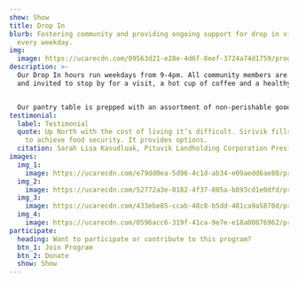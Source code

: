 ```yaml
---
show: Show
title: Drop In
blurb: Fostering community and providing ongoing support for drop in visitors
  every weekday.
img:
  image: https://ucarecdn.com/09563d21-e28e-4d6f-8eef-3724a74d1759/program_dropin_gallery_2_hu9be38be0abf838f5d3d4e1f49f42b5f0_899589_0x600_resize_q75_box.jpg
description: >-
  Our Drop In hours run weekdays from 9-4pm. All community members are welcome
  and invited to stop by for a visit, a hot cup of coffee and a healthy snack.


  Our pantry table is prepped with an assortment of non-perishable goods available to all community members. We keep home cooked frozen meals, ingredients and country food on hand to share with community members who drop in hungry or in need of food support.
testimonial:
  label: Testimonial
  quote: Up North with the cost of living it’s difficult. Sirivik fills the gaps
    to achieve food security. It provides options.
  citation: Sarah Lisa Kasudluak, Pituvik Landholding Corporation President
images:
  img_1:
    image: https://ucarecdn.com/e79dd0ea-5d96-4c1d-ab34-e09aedd6ae80/program_dropin_gallery_1_hu62811d3141225d4c835b2214ee71e5cb_932307_0x600_resize_q75_box.jpg
  img_2:
    image: https://ucarecdn.com/52772a3e-0182-4f37-805a-b893cd1e0dfd/program_dropin_gallery_2_hu9be38be0abf838f5d3d4e1f49f42b5f0_899589_0x600_resize_q75_box.jpg
  img_3:
    image: https://ucarecdn.com/433ebe85-ccab-48c8-b5dd-481ca9a5870d/program_dropin_gallery_4_hu3a6b4452bbc44feb794aadb569532b29_3823389_600x600_fill_q75_box_smart1.jpg
  img_4:
    image: https://ucarecdn.com/0596acc6-319f-41ca-9e7e-e18a00876962/program_dropin_hero_hu25d351de57665c794b8124a0ded88f2f_769591_1000x600_fit_q75_box.jpg
participate:
  heading: Want to participate or contribute to this program?
  btn_1: Join Program
  btn_2: Donate
  show: Show
---
```

